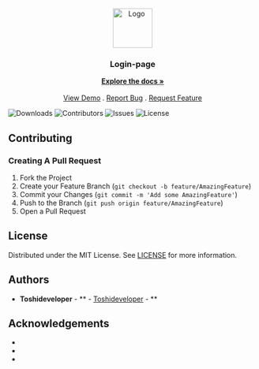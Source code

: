 <br/>
<p align="center">
  <a href="https://github.com/Toshideveloper/login-page">
    <img src="" alt="Logo" width="80" height="80">
  </a>

  <h3 align="center">Login-page</h3>

  <p align="center">
    <a href="https://github.com/Toshideveloper/login-page"><strong>Explore the docs »</strong></a>
    <br/>
    <br/>
    <a href="https://github.com/Toshideveloper/login-page">View Demo</a>
    .
    <a href="https://github.com/Toshideveloper/login-page/issues">Report Bug</a>
    .
    <a href="https://github.com/Toshideveloper/login-page/issues">Request Feature</a>
  </p>
</p>

![Downloads](https://img.shields.io/github/downloads/Toshideveloper/login-page/total) ![Contributors](https://img.shields.io/github/contributors/Toshideveloper/login-page?color=dark-green) ![Issues](https://img.shields.io/github/issues/Toshideveloper/login-page) ![License](https://img.shields.io/github/license/Toshideveloper/login-page) 

## Contributing



### Creating A Pull Request

1. Fork the Project
2. Create your Feature Branch (`git checkout -b feature/AmazingFeature`)
3. Commit your Changes (`git commit -m 'Add some AmazingFeature'`)
4. Push to the Branch (`git push origin feature/AmazingFeature`)
5. Open a Pull Request

## License

Distributed under the MIT License. See [LICENSE](https://github.com/Toshideveloper/login-page/blob/main/LICENSE.md) for more information.

## Authors

* **Toshideveloper** - ** - [Toshideveloper](https://github.com/ToshiDeveloper/) - **

## Acknowledgements

* []()
* []()
* []()
